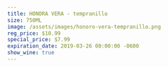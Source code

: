 ```yaml
---
title: HONORA VERA - tempranillo
size: 750ML
image: /assets/images/honoro-vera-tempranillo.png
reg_price: $10.99
special_price: $7.99
expiration_date: 2019-03-26 00:00:00 -0600
show_wine: true
---
```


